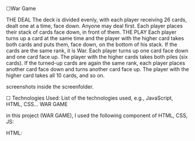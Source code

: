☐War Game

THE DEAL
The deck is divided evenly, with each player receiving 26 cards, dealt one at a time, face down. Anyone may deal first. Each player places their stack of cards face down, in front of them.
THE PLAY
Each player turns up a card at the same time and the player with the higher card takes both cards and puts them, face down, on the bottom of his stack.
If the cards are the same rank, it is War. Each player turns up one card face down and one card face up. The player with the higher cards takes both piles (six cards). If the turned-up cards are again the same rank, each player places another card face down and turns another card face up. The player with the higher card takes all 10 cards, and so on.

screenshots
inside the screenfolder.

☐ Technologies Used: List of the technologies used, e.g., JavaScript, HTML, CSS...
WAR GAME

in this project (WAR GAME), I used the following component of HTML, CSS,  JS:

HTML:
<script> = this tag used in order to link JS to HTML.
<link> = this tag was used to link the stylesheet CSS.
<div>=this tag was used in order to add the different classes needed for the game.
<div class=""> classes were also used to group  different elements withing the HTML file.
<div id="" > ID was used in order to make a single element reachable .

CSS: 
selectors:   To style the tags within the  HTML file 
.classes: this selector was used to style multiple devs
Flex:  flex was used for elements responsiveness within a container to automatically arranged the card elements depending upon screen size for the card.
Grid: was used for dividing the different elements on the page. For example in size, position, and layer, between parts of a control, built HTML.

JavaScript 
variables = in this game we used variables to create logic within the game as well as functional. for example, we used the variable "suit" as a global static variable with the different types of suits for the cards or the variable "values" to created the value of each one of the 52 cards within the deck.

Classes = We also created classes, to used as a template to create functions, for example, the "Card" class created the logic for the suits and value of each card. We also added another class name "deck which encapsulates the deck of cards and creates random outcomes. the game war to work properly. within this classes, we created a function name shuffle that loops through all the cards and swaps with another card (perfect shuffle) inside of this we created a For loop that will shuffle the cards around, inside of this for loop we created a variable newIndex that takes the player earlier in the deck of cards that we currently are.

querySelector:I used this method to return the elements within the HTML code to make them functional. 
for example. "computercardslotadd".


EventListener


appendChild:

 In this section include the link to your deployed game and any instructions you deem important.
☐ Getting Started:
link to Game  http://127.0.0.1:5500/intro%20page/text.html
how to start the game 
How to start the game, fill up your name and press play instruction will pop up, and then it will take you to the play screen. While on the play screen is easy just press the button fire and start playing!!



☐ Next Steps: Planned future enhancements (icebox items).

there will be in the futuere levels as well as multipleyer options and online options 

Note: Don't underestimate the value of a well crafted README.md. The README.md introduces your project to prospective employers and forms their first impression of your work!

☐ Frequent commits dating back to the very beginning of the project. Never delete you repo to "start over". Commit messages should be in the present tense, e.g., "Style game board" instead of "Styled game board". Be sure to create the repo on your personal GitHub account and ensure that it is "public".
